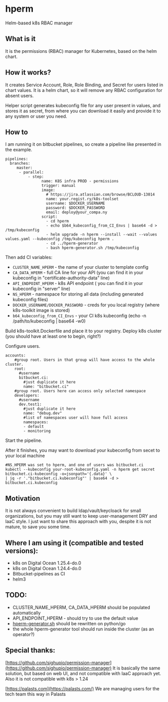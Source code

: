 # hperm

Helm-based k8s RBAC manager

## What is it

It is the permissions (RBAC) manager for Kubernetes, based on the helm chart.

## How it works?

It creates Service Account, Role, Role Binding, and Secret for users listed in chart values.
It is a helm chart, so it will remove any RBAC configuration for absent users.

Helper script generates kubeconfig file for any user present in values, and stores it as secret, from where you can download it easily and provide it to any system or user you need.

## How to

I am running it on bitbucket pipelines, so create a pipeline like presented in the example.
```
pipelines:
  branches:
     master:
      - parallel:
          - step:
                name: K8S infra PROD - permissions
                trigger: manual
                image:
                  # https://jira.atlassian.com/browse/BCLOUD-13014
                  name: your.regist.ry/k8s-toolset
                  username: $DOCKER_USERNAME
                  password: $DOCKER_PASSWORD
                  email: deploy@your_compa.ny
                script:
                  - cd hperm
                  - echo $b64_kubeconfig_from_CI_Envs | base64 -d > /tmp/kubeconfig
                  - helm upgrade -n hperm --install --wait --values values.yaml --kubeconfig /tmp/kubeconfig hperm .
                  - cd ../hperm-generator
                  - bash hperm-generator.sh /tmp/kubeconfig
```
Then add CI variables:
* `CLUSTER_NAME_HPERM` - the name of your cluster to template config
* `CA_DATA_HPERM` - full CA line for your API (you can find it in your kubeconfig in "certificate-authority-data" line)
* `API_ENDPOINT_HPERM` - k8s API endpoint ( you can find it in your kubeconfig in "server" line)
* `NS_HPERM` - namespace for storing all data (including generated kubeconfig files)
* `DOCKER_USERNAME/DOCKER_PASSWORD` - creds for you local registry (where k8s-toolkit image is stored)
* `b64_kubeconfig_from_CI_Envs` - your CI k8s kubeconfig (echo -n /path/to/kubeconfig | base64 -w0)

Build k8s-toolkit.Dockerfile and place it to your registry.
Deploy k8s cluster (you should have at least one to begin, right?)

Configure users.

```
accounts:
    #group root. Users in that group will have access to the whole cluster.
    root:
      #username
      bitbucket.ci:
        #just duplicate it here
        name: "bitbucket.ci"
    #group root. Users here can access only selected namespace
    developers:
      #username
      dev.test1:
        #just duplicate it here
        name: "debug.dev"
        #list of namespaces user will have full access
        namespaces:
        - default
        - monitoring

```

Start the pipeline.

After it finishes, you may want to download your kubeconfig from secet to your local machine
```
#NS_HPERM was set to hperm, and one of users was bitbucket.ci
kubectl --kubeconfig your-root-kubeconfig.yaml -n hperm get secret bitbucket.ci-kubeconfig -o=jsonpath='{.data}' \ 
| jq -r '."bitbucket.ci.kubeconfig"' | base64 -d > bitbucket.ci.kubeconfig

```

## Motivation

It is not always convenient to build ldap/vault/keycloack for small organizations, but you may still want to keep user-management DRY and IaaC style.
I just want to share this approach with you, despite it is not mature, to save you some time.

## Where I am using it (compatible and tested versions):

* k8s on Digital Ocean 1.25.4-do.0
* k8s on Digital Ocean 1.24.4-do.0
* Bitbucket-pipelines as CI
* helm3

## TODO:
- CLUSTER_NAME_HPERM, CA_DATA_HPERM should be populated automatically
- API_ENDPOINT_HPERM - should try to use the default value
- [hperm-generator.sh](http://hperm-generator.sh/) should be rewritten on python/go
- the whole hperm-generator tool should run inside the cluster (as an operator?)

## Special thanks:

[https://github.com/sighupio/permission-manager](https://github.com/sighupio/permission-manager)
It is basically the same solution, but based on web UI, and not compatible with IaaC approach yet. Also it is not compatible with k8s > 1.24

[https://palasts.com](https://palasts.com/)
We are managing users for the tech team this way in Palasts

